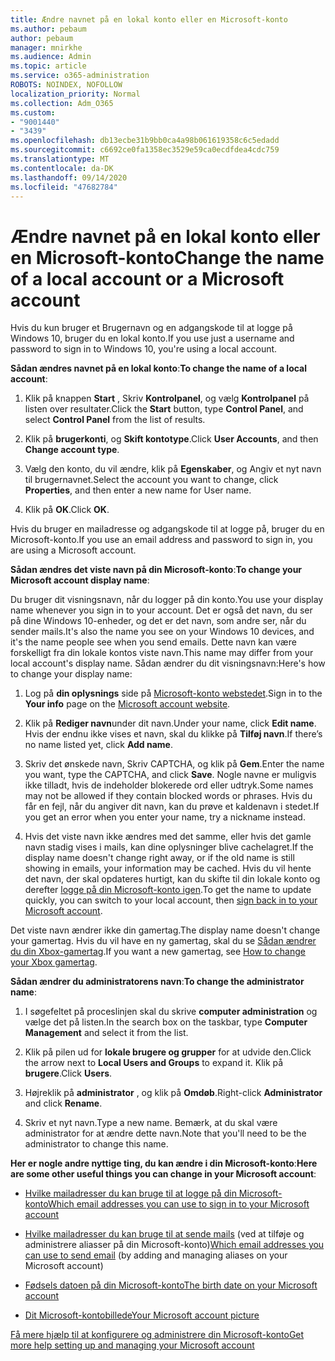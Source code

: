 ```yaml
---
title: Ændre navnet på en lokal konto eller en Microsoft-konto
ms.author: pebaum
author: pebaum
manager: mnirkhe
ms.audience: Admin
ms.topic: article
ms.service: o365-administration
ROBOTS: NOINDEX, NOFOLLOW
localization_priority: Normal
ms.collection: Adm_O365
ms.custom:
- "9001440"
- "3439"
ms.openlocfilehash: db13ecbe31b9bb0ca4a98b061619358c6c5edadd
ms.sourcegitcommit: c6692ce0fa1358ec3529e59ca0ecdfdea4cdc759
ms.translationtype: MT
ms.contentlocale: da-DK
ms.lasthandoff: 09/14/2020
ms.locfileid: "47682784"
---
```

# <a name="change-the-name-of-a-local-account-or-a-microsoft-account"></a><span data-ttu-id="2e331-102">Ændre navnet på en lokal konto eller en Microsoft-konto</span><span class="sxs-lookup"><span data-stu-id="2e331-102">Change the name of a local account or a Microsoft account</span></span>

<span data-ttu-id="2e331-103">Hvis du kun bruger et Brugernavn og en adgangskode til at logge på Windows 10, bruger du en lokal konto.</span><span class="sxs-lookup"><span data-stu-id="2e331-103">If you use just a username and password to sign in to Windows 10, you're using a local account.</span></span> 

<span data-ttu-id="2e331-104">**Sådan ændres navnet på en lokal konto**:</span><span class="sxs-lookup"><span data-stu-id="2e331-104">**To change the name of a local account**:</span></span>

1. <span data-ttu-id="2e331-105">Klik på knappen **Start** , Skriv **Kontrolpanel**, og vælg **Kontrolpanel** på listen over resultater.</span><span class="sxs-lookup"><span data-stu-id="2e331-105">Click the **Start** button, type **Control Panel**, and select **Control Panel** from the list of results.</span></span>

2. <span data-ttu-id="2e331-106">Klik på **brugerkonti**, og **Skift kontotype**.</span><span class="sxs-lookup"><span data-stu-id="2e331-106">Click **User Accounts**, and then **Change account type**.</span></span>

3. <span data-ttu-id="2e331-107">Vælg den konto, du vil ændre, klik på **Egenskaber**, og Angiv et nyt navn til brugernavnet.</span><span class="sxs-lookup"><span data-stu-id="2e331-107">Select the account you want to change, click **Properties**, and then enter a new name for User name.</span></span>

4. <span data-ttu-id="2e331-108">Klik på **OK**.</span><span class="sxs-lookup"><span data-stu-id="2e331-108">Click **OK**.</span></span>

<span data-ttu-id="2e331-109">Hvis du bruger en mailadresse og adgangskode til at logge på, bruger du en Microsoft-konto.</span><span class="sxs-lookup"><span data-stu-id="2e331-109">If you use an email address and password to sign in, you are using a Microsoft account.</span></span>

<span data-ttu-id="2e331-110">**Sådan ændres det viste navn på din Microsoft-konto**:</span><span class="sxs-lookup"><span data-stu-id="2e331-110">**To change your Microsoft account display name**:</span></span>

<span data-ttu-id="2e331-111">Du bruger dit visningsnavn, når du logger på din konto.</span><span class="sxs-lookup"><span data-stu-id="2e331-111">You use your display name whenever you sign in to your account.</span></span> <span data-ttu-id="2e331-112">Det er også det navn, du ser på dine Windows 10-enheder, og det er det navn, som andre ser, når du sender mails.</span><span class="sxs-lookup"><span data-stu-id="2e331-112">It's also the name you see on your Windows 10 devices, and it's the name people see when you send emails.</span></span> <span data-ttu-id="2e331-113">Dette navn kan være forskelligt fra din lokale kontos viste navn.</span><span class="sxs-lookup"><span data-stu-id="2e331-113">This name may differ from your local account's display name.</span></span> <span data-ttu-id="2e331-114">Sådan ændrer du dit visningsnavn:</span><span class="sxs-lookup"><span data-stu-id="2e331-114">Here's how to change your display name:</span></span>

1. <span data-ttu-id="2e331-115">Log på **din oplysnings** side på [Microsoft-konto webstedet](https://account.microsoft.com/).</span><span class="sxs-lookup"><span data-stu-id="2e331-115">Sign in to the **Your info** page on the [Microsoft account website](https://account.microsoft.com/).</span></span>

2. <span data-ttu-id="2e331-116">Klik på **Rediger navn**under dit navn.</span><span class="sxs-lookup"><span data-stu-id="2e331-116">Under your name, click **Edit name**.</span></span> <span data-ttu-id="2e331-117">Hvis der endnu ikke vises et navn, skal du klikke på **Tilføj navn**.</span><span class="sxs-lookup"><span data-stu-id="2e331-117">If there’s no name listed yet, click **Add name**.</span></span> 

3. <span data-ttu-id="2e331-118">Skriv det ønskede navn, Skriv CAPTCHA, og klik på **Gem**.</span><span class="sxs-lookup"><span data-stu-id="2e331-118">Enter the name you want, type the CAPTCHA, and click **Save**.</span></span> <span data-ttu-id="2e331-119">Nogle navne er muligvis ikke tilladt, hvis de indeholder blokerede ord eller udtryk.</span><span class="sxs-lookup"><span data-stu-id="2e331-119">Some names may not be allowed if they contain blocked words or phrases.</span></span> <span data-ttu-id="2e331-120">Hvis du får en fejl, når du angiver dit navn, kan du prøve et kaldenavn i stedet.</span><span class="sxs-lookup"><span data-stu-id="2e331-120">If you get an error when you enter your name, try a nickname instead.</span></span>

4. <span data-ttu-id="2e331-121">Hvis det viste navn ikke ændres med det samme, eller hvis det gamle navn stadig vises i mails, kan dine oplysninger blive cachelagret.</span><span class="sxs-lookup"><span data-stu-id="2e331-121">If the display name doesn't change right away, or if the old name is still showing in emails, your information may be cached.</span></span> <span data-ttu-id="2e331-122">Hvis du vil hente det navn, der skal opdateres hurtigt, kan du skifte til din lokale konto og derefter [logge på din Microsoft-konto igen](https://account.microsoft.com/).</span><span class="sxs-lookup"><span data-stu-id="2e331-122">To get the name to update quickly, you can switch to your local account, then [sign back in to your Microsoft account](https://account.microsoft.com/).</span></span>

<span data-ttu-id="2e331-123">Det viste navn ændrer ikke din gamertag.</span><span class="sxs-lookup"><span data-stu-id="2e331-123">The display name doesn't change your gamertag.</span></span> <span data-ttu-id="2e331-124">Hvis du vil have en ny gamertag, skal du se [Sådan ændrer du din Xbox-gamertag](https://support.xbox.com/id-ID/account-management/change-xbox-live-gamertag).</span><span class="sxs-lookup"><span data-stu-id="2e331-124">If you want a new gamertag, see [How to change your Xbox gamertag](https://support.xbox.com/id-ID/account-management/change-xbox-live-gamertag).</span></span>

<span data-ttu-id="2e331-125">**Sådan ændrer du administratorens navn**:</span><span class="sxs-lookup"><span data-stu-id="2e331-125">**To change the administrator name**:</span></span>

1. <span data-ttu-id="2e331-126">I søgefeltet på proceslinjen skal du skrive **computer administration** og vælge det på listen.</span><span class="sxs-lookup"><span data-stu-id="2e331-126">In the search box on the taskbar, type **Computer Management** and select it from the list.</span></span>

2. <span data-ttu-id="2e331-127">Klik på pilen ud for **lokale brugere og grupper** for at udvide den.</span><span class="sxs-lookup"><span data-stu-id="2e331-127">Click the arrow next to **Local Users and Groups** to expand it.</span></span> <span data-ttu-id="2e331-128">Klik på **brugere**.</span><span class="sxs-lookup"><span data-stu-id="2e331-128">Click **Users**.</span></span>

3. <span data-ttu-id="2e331-129">Højreklik på **administrator** , og klik på **Omdøb**.</span><span class="sxs-lookup"><span data-stu-id="2e331-129">Right-click **Administrator** and click **Rename**.</span></span>

4. <span data-ttu-id="2e331-130">Skriv et nyt navn.</span><span class="sxs-lookup"><span data-stu-id="2e331-130">Type a new name.</span></span> <span data-ttu-id="2e331-131">Bemærk, at du skal være administrator for at ændre dette navn.</span><span class="sxs-lookup"><span data-stu-id="2e331-131">Note that you'll need to be the administrator to change this name.</span></span>

<span data-ttu-id="2e331-132">**Her er nogle andre nyttige ting, du kan ændre i din Microsoft-konto**:</span><span class="sxs-lookup"><span data-stu-id="2e331-132">**Here are some other useful things you can change in your Microsoft account**:</span></span>

- [<span data-ttu-id="2e331-133">Hvilke mailadresser du kan bruge til at logge på din Microsoft-konto</span><span class="sxs-lookup"><span data-stu-id="2e331-133">Which email addresses you can use to sign in to your Microsoft account</span></span>](https://support.microsoft.com/help/4026162)

- <span data-ttu-id="2e331-134">[Hvilke mailadresser du kan bruge til at sende mails](https://support.microsoft.com/help/12407) (ved at tilføje og administrere aliasser på din Microsoft-konto)</span><span class="sxs-lookup"><span data-stu-id="2e331-134">[Which email addresses you can use to send email](https://support.microsoft.com/help/12407) (by adding and managing aliases on your Microsoft account)</span></span>

- [<span data-ttu-id="2e331-135">Fødsels datoen på din Microsoft-konto</span><span class="sxs-lookup"><span data-stu-id="2e331-135">The birth date on your Microsoft account</span></span>](https://support.microsoft.com/help/12411)

- [<span data-ttu-id="2e331-136">Dit Microsoft-kontobillede</span><span class="sxs-lookup"><span data-stu-id="2e331-136">Your Microsoft account picture</span></span>](https://support.microsoft.com/help/4026790)

[<span data-ttu-id="2e331-137">Få mere hjælp til at konfigurere og administrere din Microsoft-konto</span><span class="sxs-lookup"><span data-stu-id="2e331-137">Get more help setting up and managing your Microsoft account</span></span>](https://support.microsoft.com/hub/4294457/microsoft-account-help#manage-account)